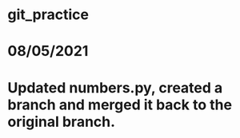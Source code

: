 # git_practice

# 08/05/2021
# Updated numbers.py, created a branch and merged it back to the original branch. 
